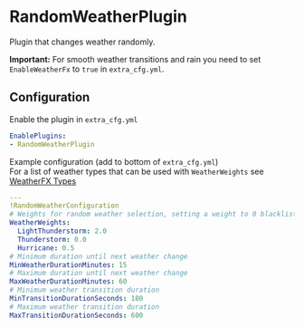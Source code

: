 # RandomWeatherPlugin
Plugin that changes weather randomly.

**Important:** For smooth weather transitions and rain you need to set `EnableWeatherFx` to `true` in `extra_cfg.yml`.
## Configuration
Enable the plugin in `extra_cfg.yml`
```yaml
EnablePlugins:
- RandomWeatherPlugin
```

Example configuration (add to bottom of `extra_cfg.yml`)  
For a list of weather types that can be used with `WeatherWeights` see [WeatherFX Types](https://assettoserver.org/docs/misc/wfx-types)
```yaml
---
!RandomWeatherConfiguration
# Weights for random weather selection, setting a weight to 0 blacklists a weather, default weight is 1.
WeatherWeights:
  LightThunderstorm: 2.0
  Thunderstorm: 0.0
  Hurricane: 0.5
# Minimum duration until next weather change
MinWeatherDurationMinutes: 15
# Maximum duration until next weather change
MaxWeatherDurationMinutes: 60
# Minimum weather transition duration
MinTransitionDurationSeconds: 180
# Maximum weather transition duration
MaxTransitionDurationSeconds: 600
```
